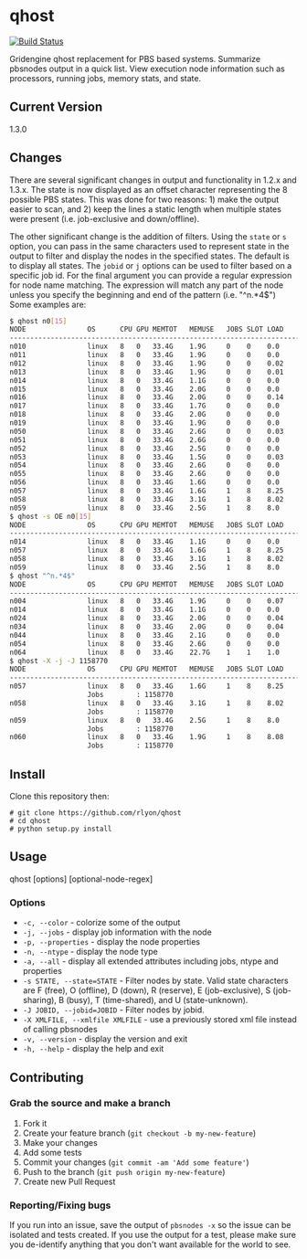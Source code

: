 # qhost
[![Build Status](https://travis-ci.org/rlyon/qhost.svg?branch=master)](https://travis-ci.org/rlyon/qhost)

Gridengine qhost replacement for PBS based systems. Summarize pbsnodes output in a quick list. View execution node information such as processors, running jobs, memory stats, and state.

## Current Version
1.3.0

## Changes
There are several significant changes in output and functionality in 1.2.x and 1.3.x.  The state is now displayed as an offset character representing the 8 possible PBS states.  This was done for two reasons: 1) make the output easier to scan, and 2) keep the lines a static length when multiple states were present (i.e. job-exclusive and down/offline).  

The other significant change is the addition of filters.  Using the ```state``` or ```s``` option, you can pass in the same characters used to represent state in the output to filter and display the nodes in the specified states.  The default is to display all states.  The ```jobid``` or ```j``` options can be used to filter based on a specific job id.  For the final argument you can provide a regular expression for node name matching.  The expression will match any part of the node unless you specify the beginning and end of the pattern (i.e. "^n.*4$") Some examples are:

```sh
$ qhost n0[15]
NODE               OS      CPU GPU MEMTOT   MEMUSE   JOBS SLOT LOAD    STATE
--------------------------------------------------------------------------------
n010               linux   8   0   33.4G    1.9G     0    0    0.0    | F
n011               linux   8   0   33.4G    1.9G     0    0    0.0    | F
n012               linux   8   0   33.4G    1.9G     0    0    0.02   | F
n013               linux   8   0   33.4G    1.9G     0    0    0.01   | F
n014               linux   8   0   33.4G    1.1G     0    0    0.0    |  O
n015               linux   8   0   33.4G    2.0G     0    0    0.0    | F
n016               linux   8   0   33.4G    2.0G     0    0    0.14   | F
n017               linux   8   0   33.4G    1.7G     0    0    0.0    | F
n018               linux   8   0   33.4G    2.0G     0    0    0.0    | F
n019               linux   8   0   33.4G    1.9G     0    0    0.0    | F
n050               linux   8   0   33.4G    2.6G     0    0    0.03   | F
n051               linux   8   0   33.4G    2.6G     0    0    0.0    | F
n052               linux   8   0   33.4G    2.5G     0    0    0.0    | F
n053               linux   8   0   33.4G    1.5G     0    0    0.03   | F
n054               linux   8   0   33.4G    2.6G     0    0    0.0    | F
n055               linux   8   0   33.4G    2.6G     0    0    0.0    | F
n056               linux   8   0   33.4G    1.6G     0    0    0.0    | F
n057               linux   8   0   33.4G    1.6G     1    8    8.25   |     E
n058               linux   8   0   33.4G    3.1G     1    8    8.02   |     E
n059               linux   8   0   33.4G    2.5G     1    8    8.0    |     E
$ qhost -s OE n0[15]
NODE               OS      CPU GPU MEMTOT   MEMUSE   JOBS SLOT LOAD    STATE
--------------------------------------------------------------------------------
n014               linux   8   0   33.4G    1.1G     0    0    0.0    |  O
n057               linux   8   0   33.4G    1.6G     1    8    8.25   |     E
n058               linux   8   0   33.4G    3.1G     1    8    8.02   |     E
n059               linux   8   0   33.4G    2.5G     1    8    8.0    |     E
$ qhost "^n.*4$"
NODE               OS      CPU GPU MEMTOT   MEMUSE   JOBS SLOT LOAD    STATE
--------------------------------------------------------------------------------
n004               linux   8   0   33.4G    1.9G     0    0    0.07   | F
n014               linux   8   0   33.4G    1.1G     0    0    0.0    |  O
n024               linux   8   0   33.4G    2.0G     0    0    0.04   | F
n034               linux   8   0   33.4G    2.0G     0    0    0.04   | F
n044               linux   8   0   33.4G    2.1G     0    0    0.0    | F
n054               linux   8   0   33.4G    2.6G     0    0    0.0    | F
n064               linux   8   0   33.4G    22.7G    1    1    1.0    | F
$ qhost -X -j -J 1158770
NODE               OS      CPU GPU MEMTOT   MEMUSE   JOBS SLOT LOAD    STATE
--------------------------------------------------------------------------------
n057               linux   8   0   33.4G    1.6G     1    8    8.25   |     E
                   Jobs        : 1158770
n058               linux   8   0   33.4G    3.1G     1    8    8.02   |     E
                   Jobs        : 1158770
n059               linux   8   0   33.4G    2.5G     1    8    8.0    |     E
                   Jobs        : 1158770
n060               linux   8   0   33.4G    1.9G     1    8    8.08   |     E
                   Jobs        : 1158770
```

## Install

Clone this repository then:

    # git clone https://github.com/rlyon/qhost
    # cd qhost
    # python setup.py install

## Usage

qhost \[options\] \[optional-node-regex\]

### Options

* ```-c, --color``` - colorize some of the output
* ```-j, --jobs``` - display job information with the node
* ```-p, --properties``` - display the node properties
* ```-n, --ntype``` - display the node type
* ```-a, --all``` - display all extended attributes including jobs, ntype and properties
* ```-s STATE, --state=STATE``` - Filter nodes by state. Valid state characters are F (free), O (offline), D (down), R (reserve), E (job-exclusive), S (job-sharing), B (busy), T (time-shared), and U (state-unknown).
* ```-J JOBID, --jobid=JOBID``` - Filter nodes by jobid.
* ```-X XMLFILE, --xmlfile XMLFILE``` - use a previously stored xml file instead of calling pbsnodes
* ```-v, --version``` - display the version and exit
* ```-h, --help``` - display the help and exit

## Contributing

### Grab the source and make a branch

1. Fork it
2. Create your feature branch (`git checkout -b my-new-feature`)
3. Make your changes
4. Add some tests
5. Commit your changes (`git commit -am 'Add some feature'`)
6. Push to the branch (`git push origin my-new-feature`)
7. Create new Pull Request

### Reporting/Fixing bugs

If you run into an issue, save the output of ```pbsnodes -x``` so the issue can be isolated and tests created.  If you use the output for a test, please make sure you de-identify anything that you don't want available for the world to see.
